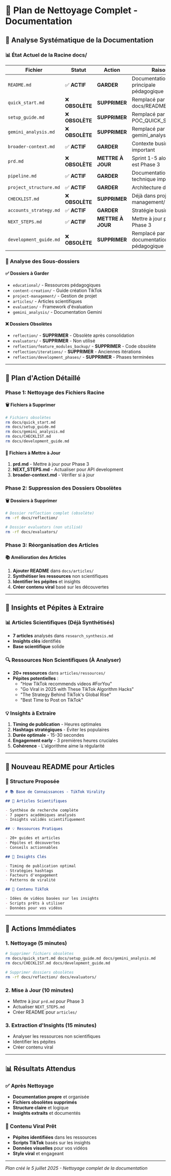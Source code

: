 # 🧹 Plan de Nettoyage Complet - Documentation

## 🎯 **Analyse Systématique de la Documentation**

### **📊 État Actuel de la Racine docs/**

| **Fichier**            | **Statut**      | **Action**        | **Raison**                             |
| ---------------------- | --------------- | ----------------- | -------------------------------------- |
| `README.md`            | ✅ **ACTIF**    | **GARDER**        | Documentation principale pédagogique   |
| `quick_start.md`       | ❌ **OBSOLÈTE** | **SUPPRIMER**     | Remplacé par docs/README.md            |
| `setup_guide.md`       | ❌ **OBSOLÈTE** | **SUPPRIMER**     | Remplacé par POC_QUICK_START.md        |
| `gemini_analysis.md`   | ❌ **OBSOLÈTE** | **SUPPRIMER**     | Remplacé par gemini_analysis/          |
| `broader-context.md`   | ✅ **ACTIF**    | **GARDER**        | Contexte business important            |
| `prd.md`               | ❌ **OBSOLÈTE** | **METTRE À JOUR** | Sprint 1-5 alors qu'on est Phase 3     |
| `pipeline.md`          | ✅ **ACTIF**    | **GARDER**        | Documentation technique importante     |
| `project_structure.md` | ✅ **ACTIF**    | **GARDER**        | Architecture du projet                 |
| `CHECKLIST.md`         | ❌ **OBSOLÈTE** | **SUPPRIMER**     | Déjà dans project-management/          |
| `accounts_strategy.md` | ✅ **ACTIF**    | **GARDER**        | Stratégie business                     |
| `NEXT_STEPS.md`        | ✅ **ACTIF**    | **METTRE À JOUR** | Mettre à jour pour Phase 3             |
| `development_guide.md` | ❌ **OBSOLÈTE** | **SUPPRIMER**     | Remplacé par documentation pédagogique |

### **📁 Analyse des Sous-dossiers**

#### **✅ Dossiers à Garder**

- `educational/` - Ressources pédagogiques
- `content-creation/` - Guide création TikTok
- `project-management/` - Gestion de projet
- `articles/` - Articles scientifiques
- `evaluation/` - Framework d'évaluation
- `gemini_analysis/` - Documentation Gemini

#### **❌ Dossiers Obsolètes**

- `reflection/` - **SUPPRIMER** - Obsolète après consolidation
- `evaluators/` - **SUPPRIMER** - Non utilisé
- `reflection/feature_modules_backup/` - **SUPPRIMER** - Code obsolète
- `reflection/iterations/` - **SUPPRIMER** - Anciennes itérations
- `reflection/development_phases/` - **SUPPRIMER** - Phases terminées

---

## 🎯 **Plan d'Action Détaillé**

### **Phase 1: Nettoyage des Fichiers Racine**

#### **🗑️ Fichiers à Supprimer**

```bash
# Fichiers obsolètes
rm docs/quick_start.md
rm docs/setup_guide.md
rm docs/gemini_analysis.md
rm docs/CHECKLIST.md
rm docs/development_guide.md
```

#### **📝 Fichiers à Mettre à Jour**

1. **prd.md** - Mettre à jour pour Phase 3
2. **NEXT_STEPS.md** - Actualiser pour API development
3. **broader-context.md** - Vérifier si à jour

### **Phase 2: Suppression des Dossiers Obsolètes**

#### **🗑️ Dossiers à Supprimer**

```bash
# Dossier reflection complet (obsolète)
rm -rf docs/reflection/

# Dossier evaluators (non utilisé)
rm -rf docs/evaluators/
```

### **Phase 3: Réorganisation des Articles**

#### **📚 Amélioration des Articles**

1. **Ajouter README** dans `docs/articles/`
2. **Synthétiser les ressources** non scientifiques
3. **Identifier les pépites** et insights
4. **Créer contenu viral** basé sur les découvertes

---

## 🎯 **Insights et Pépites à Extraire**

### **📊 Articles Scientifiques (Déjà Synthétisés)**

- **7 articles** analysés dans `research_synthesis.md`
- **Insights clés** identifiés
- **Base scientifique** solide

### **🔍 Ressources Non Scientifiques (À Analyser)**

- **20+ ressources** dans `articles/ressources/`
- **Pépites potentielles** :
  - "How TikTok recommends videos #ForYou"
  - "Go Viral in 2025 with These TikTok Algorithm Hacks"
  - "The Strategy Behind TikTok's Global Rise"
  - "Best Time to Post on TikTok"

### **💡 Insights à Extraire**

1. **Timing de publication** - Heures optimales
2. **Hashtags stratégiques** - Éviter les populaires
3. **Durée optimale** - 15-30 secondes
4. **Engagement early** - 3 premières heures cruciales
5. **Cohérence** - L'algorithme aime la régularité

---

## 📝 **Nouveau README pour Articles**

### **🎯 Structure Proposée**

```markdown
# 📚 Base de Connaissances - TikTok Virality

## 🔬 Articles Scientifiques

- Synthèse de recherche complète
- 7 papers académiques analysés
- Insights validés scientifiquement

## 💡 Ressources Pratiques

- 20+ guides et articles
- Pépites et découvertes
- Conseils actionnables

## 🎯 Insights Clés

- Timing de publication optimal
- Stratégies hashtags
- Facteurs d'engagement
- Patterns de viralité

## 📱 Contenu TikTok

- Idées de vidéos basées sur les insights
- Scripts prêts à utiliser
- Données pour vos vidéos
```

---

## 🚀 **Actions Immédiates**

### **1. Nettoyage (5 minutes)**

```bash
# Supprimer fichiers obsolètes
rm docs/quick_start.md docs/setup_guide.md docs/gemini_analysis.md
rm docs/CHECKLIST.md docs/development_guide.md

# Supprimer dossiers obsolètes
rm -rf docs/reflection/ docs/evaluators/
```

### **2. Mise à Jour (10 minutes)**

- Mettre à jour `prd.md` pour Phase 3
- Actualiser `NEXT_STEPS.md`
- Créer README pour `articles/`

### **3. Extraction d'Insights (15 minutes)**

- Analyser les ressources non scientifiques
- Identifier les pépites
- Créer contenu viral

---

## 📊 **Résultats Attendus**

### **✅ Après Nettoyage**

- **Documentation propre** et organisée
- **Fichiers obsolètes supprimés**
- **Structure claire** et logique
- **Insights extraits** et documentés

### **🎯 Contenu Viral Prêt**

- **Pépites identifiées** dans les ressources
- **Scripts TikTok** basés sur les insights
- **Données visuelles** pour vos vidéos
- **Style viral** et engageant

---

_Plan créé le 5 juillet 2025 - Nettoyage complet de la documentation_
